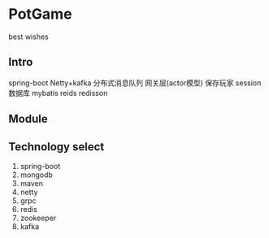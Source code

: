 # PotGame
best wishes
## Intro
spring-boot
Netty+kafka 分布式消息队列
网关层(actor模型) 保存玩家 session
数据库 mybatis
reids redisson
## Module

## Technology select
1. spring-boot
2. mongodb
3. maven
4. netty
5. grpc
6. redis
7. zookeeper
8. kafka